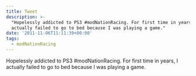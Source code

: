 ```yaml
---
title: Tweet
description: >-
  "Hopelessly addicted to PS3 #modNationRacing. For first time in years, I
  actually failed to go to bed because I was playing a game."
date: '2011-11-06T11:11:39+00:00'
tags:
  - modNationRacing
---
```

Hopelessly addicted to PS3 #modNationRacing. For first time in years, I actually failed to go to bed because I was playing a game.
